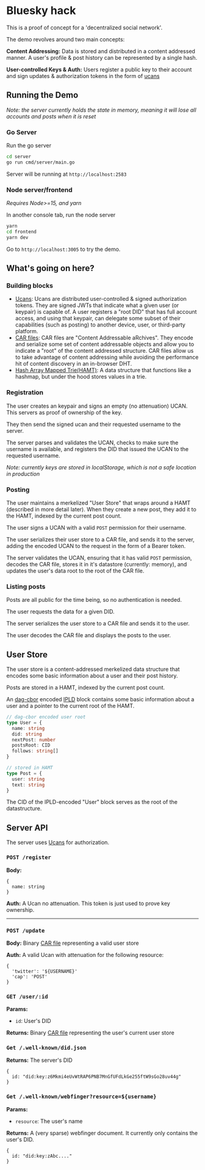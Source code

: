 # Bluesky hack

This is a proof of concept for a 'decentralized social network'.

The demo revolves around two main concepts:

**Content Addressing:** Data is stored and distributed in a content addressed manner. A user's profile & post history can be represented by a single hash.

**User-controlled Keys & Auth:** Users register a public key to their account and sign updates & authorization tokens in the form of [ucans](https://github.com/ucan-wg/ts-ucan/) 

## Running the Demo
_Note: the server currently holds the state in memory, meaning it will lose all accounts and posts when it is reset_
### Go Server

Run the go server

```sh
cd server
go run cmd/server/main.go
```

Server will be running at `http://localhost:2583`

### Node server/frontend
_Requires Node>=15, and yarn_

In another console tab, run the node server

```sh
yarn 
cd frontend
yarn dev
```

Go to `http://localhost:3005` to try the demo.

## What's going on here?
### Building blocks
- [Ucans](https://github.com/ucan-wg/ts-ucan/): Ucans are distributed user-controlled & signed authorization tokens. They are signed JWTs that indicate what a given user (or keypair) is capable of. A user registers a "root DID" that has full account access, and using that keypair, can delegate some subset of their capabilities (such as posting) to another device, user, or third-party platform.
- [CAR files](https://github.com/ipld/js-car): CAR files are "Content Addressable aRchives". They encode and serialize some set of content addressable objects and allow you to indicate a "root" of the content addressed structure. CAR files allow us to take advantage of content addressing while avoiding the performance hit of content discovery in an in-browser DHT.
- [Hash Array Mapped Trie(HAMT)](https://github.com/rvagg/js-ipld-hashmap): A data structure that functions like a hashmap, but under the hood stores values in a trie. 

### Registration
The user creates an keypair and signs an empty (no attenuation) UCAN. This servers as proof of ownership of the key.

They then send the signed ucan and their requested username to the server.

The server parses and validates the UCAN, checks to make sure the username is available, and registers the DID that issued the UCAN to the requested username.

_Note: currently keys are stored in localStorage, which is not a safe location in production_

### Posting
The user maintains a merkelized "User Store" that wraps around a HAMT (described in more detail later). When they create a new post, they add it to the HAMT, indexed by the current post count.

The user signs a UCAN with a valid `POST` permission for their username.

The user serializes their user store to a CAR file, and sends it to the server, adding the encoded UCAN to the request in the form of a Bearer token.

The server validates the UCAN, ensuring that it has valid `POST` permission, decodes the CAR file, stores it in it's datastore (currently: memory), and updates the user's data root to the root of the CAR file.

### Listing posts
Posts are all public for the time being, so no authentication is needed.

The user requests the data for a given DID.

The server serializes the user store to a CAR file and sends it to the user.

The user decodes the CAR file and displays the posts to the user.


## User Store
The user store is a content-addressed merkelized data structure that encodes some basic information about a user and their post history.

Posts are stored in a HAMT, indexed by the current post count.

An [dag-cbor](https://github.com/ipld/js-dag-cbor) encoded [IPLD](https://github.com/ipld/ipld) block contains some basic information about a user and a pointer to the current root of the HAMT.

```ts
// dag-cbor encoded user root
type User = {
  name: string
  did: string
  nextPost: number
  postsRoot: CID
  follows: string[]
}

// stored in HAMT
type Post = {
  user: string
  text: string
}
```

The CID of the IPLD-encoded "User" block serves as the root of the datastructure.

## Server API
The server uses [Ucans](https://github.com/ucan-wg/ts-ucan/) for authorization.

### `POST /register`

**Body:**
```
{ 
  name: string
}
```

**Auth:**
A Ucan no attenuation. This token is just used to prove key ownership.

---

### `POST /update`

**Body:**
Binary [CAR file](https://github.com/ipld/go-car) representing a valid user store

**Auth:**
A valid Ucan with attenuation for the following resource:
```
{
  'twitter': '${USERNAME}'
  'cap': 'POST'
}
```

### `GET /user/:id`

**Params:**
- `id`: User's DID

**Returns:**
Binary [CAR file](https://github.com/ipld/go-car) representing the user's current user store

### `Get /.well-known/did.json`

**Returns:**
The server's DID
```
{
  id: "did:key:z6Mkmi4eUvWtRAP6PNB7MnGfUFdLkGe255ftW9sGo28uv44g"
}
```

### `Get /.well-known/webfinger?resource=${username}`

**Params:**
- `resource`: The user's name

**Returns:**
A (very sparse) webfinger document. It currently only contains the user's DID.
```
{
  id: "did:key:zAbc...."
}
```


